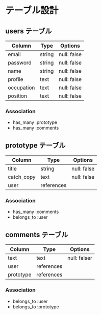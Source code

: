 # テーブル設計

## users テーブル

| Column     | Type   | Options     |
| ---------- | ------ | ----------- |
| email      | string | null: false |
| password   | string | null: false |
| name       | string | null: false |
| profile    | text   | null: false |
| occupation | text   | null: false |
| position   | text   | null: false |

### Association

- has_many :prototype
- has_many :comments


## prototype テーブル

| Column     | Type       | Options     |
| ---------- | ---------- | ----------- |
| title      | string     | null: false |
| catch_copy | text       | null: false |
| user       | references |

### Association

- has_many :comments
- belongs_to :user

## comments テーブル

| Column    | Type       | Options      |
| --------- | ---------- | ------------ |
| text      | text       | null: falser |
| user      | references |              |
| prototype | references |              |

### Association

- belongs_to :user
- belongs_to :prototype

